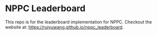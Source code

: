 # NPPC Leaderboard
This repo is for the leaderboard implementation for NPPC.
Checkout the website at: https://ruiyuwang.github.io/nppc_leaderboard.
